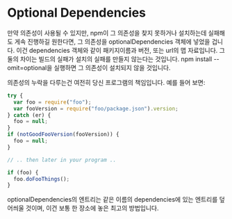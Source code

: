 # Optional Dependencies
만약 의존성이 사용될 수 있지만, npm이 그 의존성을 찾지 못하거나 설치하는데 실패해도 게속 진행하길 원한다면, 그 의존성을 optionalDependencies 객체에 넣었을 겁니다. 이건 dependencies 객체와 같이 패키지이름과 버전, 또는 url의 맵 자료입니다. 그 둘의 차이는 빌드의 실패가 설치의 실패를 만들지 않는다는 것입니다. npm install --omit=optional을 실행하면 그 의존성이 설치되지 않을 것입니다.

의존성의 누락을 다루는건 여전히 당신 프로그램의 책임입니다. 예를 들어 보면:
```js
try {
  var foo = require("foo");
  var fooVersion = require("foo/package.json").version;
} catch (er) {
  foo = null;
}
if (notGoodFooVersion(fooVersion)) {
  foo = null;
}

// .. then later in your program ..

if (foo) {
  foo.doFooThings();
}
```
optionalDependencies의 엔트리는 같은 이름의 dependencies에 있는 엔트리를 덮어씌울 것이며, 이건 보통 한 장소에 놓은 최고의 방법입니다.